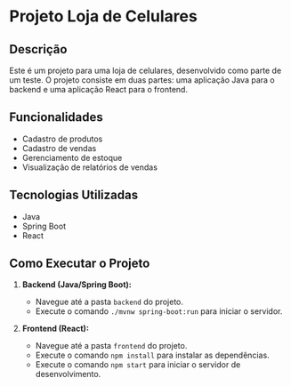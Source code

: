# Projeto Loja de Celulares

## Descrição
Este é um projeto para uma loja de celulares, desenvolvido como parte de um teste. O projeto consiste em duas partes: uma aplicação Java para o backend e uma aplicação React para o frontend.

## Funcionalidades
- Cadastro de produtos
- Cadastro de vendas
- Gerenciamento de estoque
- Visualização de relatórios de vendas

## Tecnologias Utilizadas
- Java
- Spring Boot
- React


## Como Executar o Projeto
1. **Backend (Java/Spring Boot):**
   - Navegue até a pasta `backend` do projeto.
   - Execute o comando `./mvnw spring-boot:run` para iniciar o servidor.

2. **Frontend (React):**
   - Navegue até a pasta `frontend` do projeto.
   - Execute o comando `npm install` para instalar as dependências.
   - Execute o comando `npm start` para iniciar o servidor de desenvolvimento.


